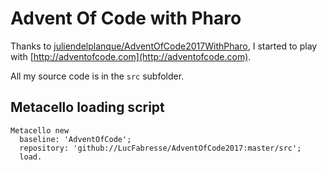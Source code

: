 # Advent Of Code with Pharo

Thanks to [juliendelplanque/AdventOfCode2017WithPharo](https://github.com/juliendelplanque/AdventOfCode2017WithPharo), I started to play with [http://adventofcode.com](http://adventofcode.com).

All my source code is in the `src` subfolder.

## Metacello loading script

	Metacello new
	  baseline: 'AdventOfCode';
	  repository: 'github://LucFabresse/AdventOfCode2017:master/src';
	  load.
